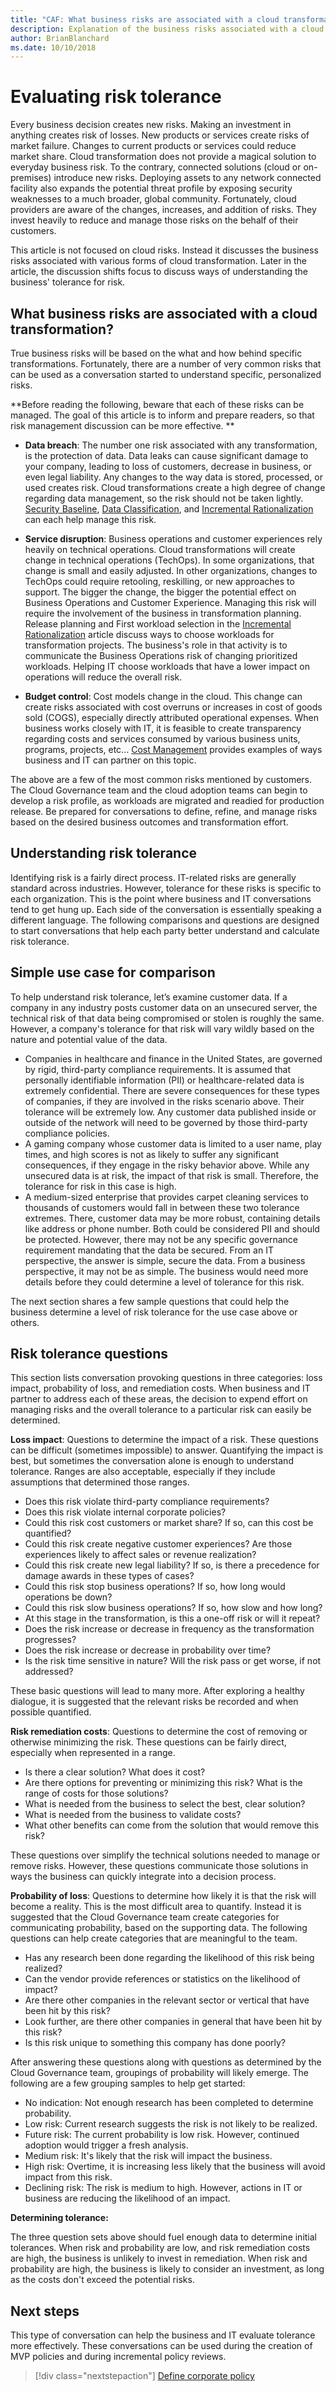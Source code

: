 ```yaml
---
title: "CAF: What business risks are associated with a cloud transformation?"
description: Explanation of the business risks associated with a cloud transformation?
author: BrianBlanchard
ms.date: 10/10/2018
---
```


# Evaluating risk tolerance

Every business decision creates new risks. Making an investment in anything creates risk of losses. New products or services create risks of market failure. Changes to current products or services could reduce market share. Cloud transformation does not provide a magical solution to everyday business risk. To the contrary, connected solutions (cloud or on-premises) introduce new risks. Deploying assets to any network connected facility also expands the potential threat profile by exposing security weaknesses to a much broader, global community. Fortunately, cloud providers are aware of the changes, increases, and addition of risks. They invest heavily to reduce and manage those risks on the behalf of their customers.

This article is not focused on cloud risks. Instead it discusses the business risks associated with various forms of cloud transformation. Later in the article, the discussion shifts focus to discuss ways of understanding the business' tolerance for risk.

<!-- markdownlint-disable MD026 -->

## What business risks are associated with a cloud transformation?

True business risks will be based on the what and how behind specific transformations. Fortunately, there are a number of very common risks that can be used as a conversation started to understand specific, personalized risks.

**Before reading the following, beware that each of these risks can be managed. The goal of this article is to inform and prepare readers, so that risk management discussion can be more effective. **

- **Data breach**: The number one risk associated with any transformation, is the protection of data. Data leaks can cause significant damage to your company, leading to loss of customers, decrease in business, or even legal liability. Any changes to the way data is stored, processed, or used creates risk. Cloud transformations create a high degree of change regarding data management, so the risk should not be taken lightly. [Security Baseline](../security-baseline/overview.md), [Data Classification](./what-is-data-classification.md), and [Incremental Rationalization](../../digital-estate/rationalize.md#incremental-rationalization) can each help manage this risk.

- **Service disruption**: Business operations and customer experiences rely heavily on technical operations. Cloud transformations will create change in technical operations (TechOps). In some organizations, that change is small and easily adjusted. In other organizations, changes to TechOps could require retooling, reskilling, or new approaches to support. The bigger the change, the bigger the potential effect on Business Operations and Customer Experience. Managing this risk will require the involvement of the business in transformation planning. Release planning and First workload selection in the [Incremental Rationalization](../../digital-estate/rationalize.md#incremental-rationalization) article discuss ways to choose workloads for transformation projects. The business's role in that activity is to communicate the Business Operations risk of changing prioritized workloads. Helping IT choose workloads that have a lower impact on operations will reduce the overall risk.

- **Budget control**: Cost models change in the cloud. This change can create risks associated with cost overruns or increases in cost of goods sold (COGS), especially directly attributed operational expenses. When business works closely with IT, it is feasible to create transparency regarding costs and services consumed by various business units, programs, projects, etc... [Cost Management](../cost-management/overview.md) provides examples of ways business and IT can partner on this topic.

The above are a few of the most common risks mentioned by customers. The Cloud Governance team and the cloud adoption teams can begin to develop a risk profile, as workloads are migrated and readied for production release. Be prepared for conversations to define, refine, and manage risks based on the desired business outcomes and transformation effort.

## Understanding risk tolerance

Identifying risk is a fairly direct process. IT-related risks are generally standard across industries. However, tolerance for these risks is specific to each organization. This is the point where business and IT conversations tend to get hung up. Each side of the conversation is essentially speaking a different language. The following comparisons and questions are designed to start conversations that help each party better understand and calculate risk tolerance.

## Simple use case for comparison

To help understand risk tolerance, let’s examine customer data. If a company in any industry posts customer data on an unsecured server, the technical risk of that data being compromised or stolen is roughly the same. However, a company's tolerance for that risk will vary wildly based on the nature and potential value of the data.

- Companies in healthcare and finance in the United States, are governed by rigid, third-party compliance requirements. It is assumed that personally identifiable information (PII) or healthcare-related data is extremely confidential. There are severe consequences for these types of companies, if they are involved in the risks scenario above. Their tolerance will be extremely low. Any customer data published inside or outside of the network will need to be governed by those third-party compliance policies.
- A gaming company whose customer data is limited to a user name, play times, and high scores is not as likely to suffer any significant consequences, if they engage in the risky behavior above. While any unsecured data is at risk, the impact of that risk is small. Therefore, the tolerance for risk in this case is high.
- A medium-sized enterprise that provides carpet cleaning services to thousands of customers would fall in between these two tolerance extremes. There, customer data may be more robust, containing details like address or phone number. Both could be considered PII and should be protected. However, there may not be any specific governance requirement mandating that the data be secured. From an IT perspective, the answer is simple, secure the data. From a business perspective, it may not be as simple. The business would need more details before they could determine a level of tolerance for this risk.

The next section shares a few sample questions that could help the business determine a level of risk tolerance for the use case above or others.

## Risk tolerance questions

This section lists conversation provoking questions in three categories: loss impact, probability of loss, and remediation costs. When business and IT partner to address each of these areas, the decision to expend effort on managing risks and the overall tolerance to a particular risk can easily be determined.

**Loss impact**: Questions to determine the impact of a risk. These questions can be difficult (sometimes impossible) to answer. Quantifying the impact is best, but sometimes the conversation alone is enough to understand tolerance. Ranges are also acceptable, especially if they include assumptions that determined those ranges.

- Does this risk violate third-party compliance requirements?
- Does this risk violate internal corporate policies?
- Could this risk cost customers or market share? If so, can this cost be quantified?
- Could this risk create negative customer experiences? Are those experiences likely to affect sales or revenue realization?
- Could this risk create new legal liability? If so, is there a precedence for damage awards in these types of cases?
- Could this risk stop business operations? If so, how long would operations be down?
- Could this risk slow business operations? If so, how slow and how long?
- At this stage in the transformation, is this a one-off risk or will it repeat?
- Does the risk increase or decrease in frequency as the transformation progresses?
- Does the risk increase or decrease in probability over time?
- Is the risk time sensitive in nature? Will the risk pass or get worse, if not addressed?

These basic questions will lead to many more. After exploring a healthy dialogue, it is suggested that the relevant risks be recorded and when possible quantified.

**Risk remediation costs**: Questions to determine the cost of removing or otherwise minimizing the risk. These questions can be fairly direct, especially when represented in a range.

- Is there a clear solution? What does it cost?
- Are there options for preventing or minimizing this risk? What is the range of costs for those solutions?
- What is needed from the business to select the best, clear solution?
- What is needed from the business to validate costs?
- What other benefits can come from the solution that would remove this risk?

These questions over simplify the technical solutions needed to manage or remove risks. However, these questions communicate those solutions in ways the business can quickly integrate into a decision process.

**Probability of loss**: Questions to determine how likely it is that the risk will become a reality. This is the most difficult area to quantify. Instead it is suggested that the Cloud Governance team create categories for communicating probability, based on the supporting data. The following questions can help create categories that are meaningful to the team.

- Has any research been done regarding the likelihood of this risk being realized?
- Can the vendor provide references or statistics on the likelihood of impact?
- Are there other companies in the relevant sector or vertical that have been hit by this risk?
- Look further, are there other companies in general that have been hit by this risk?
- Is this risk unique to something this company has done poorly?

After answering these questions along with questions as determined by the Cloud Governance team, groupings of probability will likely emerge. The following are a few grouping samples to help get started:

- No indication: Not enough research has been completed to determine probability.
- Low risk: Current research suggests the risk is not likely to be realized.
- Future risk: The current probability is low risk. However, continued adoption would trigger a fresh analysis.
- Medium risk: It's likely that the risk will impact the business.
- High risk: Overtime, it is increasing less likely that the business will avoid impact from this risk.
- Declining risk: The risk is medium to high. However, actions in IT or business are reducing the likelihood of an impact.

**Determining tolerance:**

The three question sets above should fuel enough data to determine initial tolerances. When risk and probability are low, and risk remediation costs are high, the business is unlikely to invest in remediation. When risk and probability are high, the business is likely to consider an investment, as long as the costs don't exceed the potential risks.

## Next steps

This type of conversation can help the business and IT evaluate tolerance more effectively. These conversations can be used during the creation of MVP policies and during incremental policy reviews.

> [!div class="nextstepaction"]
> [Define corporate policy](./define-policy.md)

